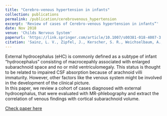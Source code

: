 ```yaml
---
title: "Cerebro-venous hypertension in infants"
collection: publications
permalink: /publication/cerebrovenous_hypertension
excerpt: 'Review of cases of Cerebro-venous hypertension in infants”'
date: Nov 2018
venue: 'Childs Nervous System'
paperurl: 'https://link.springer.com/article/10.1007/s00381-018-4007-3'
citation: 'Sainz, L. V., Zipfel, J., Kerscher, S. R., Weichselbaum, A., Bevot, A., & Schuhmann, M. U. (2019). Cerebro-venous hypertension: a frequent cause of so-called “external hydrocephalus” in infants. Child's Nervous System, 35, 251-256.'
---
```

External hydrocephalus (eHC) is commonly defined as a subtype of infant “hydrocephalus” consisting of macrocepahly 
associated with enlarged subarachnoid space and no or mild ventriculomegaly. This status is thought to be related to 
impaired CSF absorption because of arachnoid villi immaturity. However, other factors like the venous system might be 
involved in the development of the clinical picture. <br>
In this paper, we review a cohort of cases diagnosed with external hydrocephalus, that were evaluated with MR-phlebography 
and extract the correlation of venous findings with cortical subarachnoid volume.

[Check paper here](https://link.springer.com/article/10.1007/s00381-018-4007-3)

